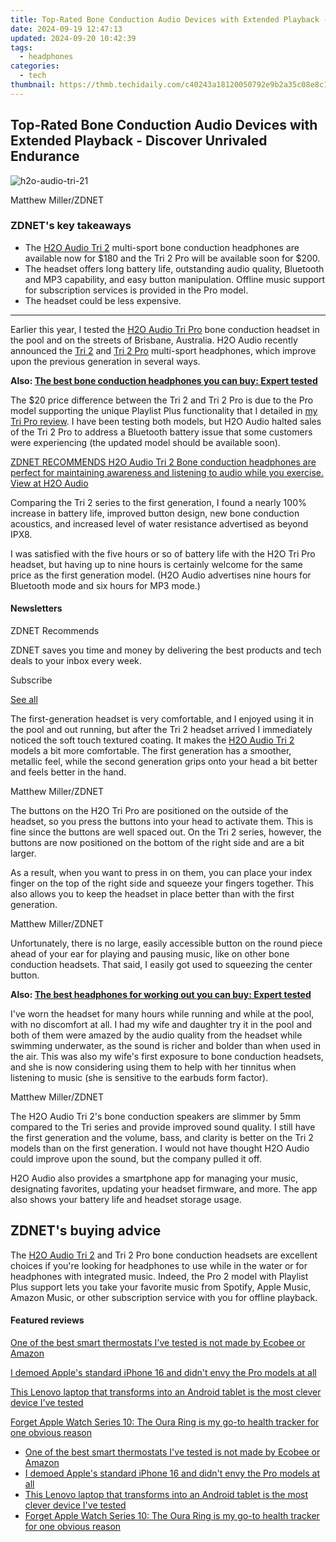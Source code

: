 ```yaml
---
title: Top-Rated Bone Conduction Audio Devices with Extended Playback - Discover Unrivaled Endurance
date: 2024-09-19 12:47:13
updated: 2024-09-20 10:42:39
tags:
  - headphones
categories:
  - tech
thumbnail: https://thmb.techidaily.com/c40243a18120050792e9b2a35c08e8c187a7242ae42c21363a9149298cc2eac3.jpg
---
```


## Top-Rated Bone Conduction Audio Devices with Extended Playback - Discover Unrivaled Endurance

![h2o-audio-tri-21](https://www.zdnet.com/a/img/resize/55d45c8c4fe7015b12ee2f689d1b1f6f4c4510cf/2024/09/13/814f5976-6f82-4b0d-abc0-c107a3be915e/h2o-audio-tri-21.jpg?auto=webp&width=1280)

Matthew Miller/ZDNET

###  ZDNET's key takeaways 

* The [H2O Audio Tri 2](https://h2oaudio.com/products/tri-2-multi-sport-with-bt-mp3?variant=45606688555225) multi-sport bone conduction headphones are available now for $180 and the Tri 2 Pro will be available soon for $200.
* The headset offers long battery life, outstanding audio quality, Bluetooth and MP3 capability, and easy button manipulation. Offline music support for subscription services is provided in the Pro model.
* The headset could be less expensive.

---

Earlier this year, I tested the [H2O Audio Tri Pro](https://buy.geni.us/Proxy.ashx?TSID=368250&GR%5FURL=https%3A%2F%2Fwww.amazon.com%2FH2O-Audio-Multi-Sport-Headphones-Built%2Fdp%2FB0BX4ZJVXS%3Ftag%3Dzd-buy-button-20%26ascsubtag%3D%5F%5FCOM%5FCLICK%5FID%5F%5F%7C55410317-819b-4ca8-a346-a74b0c3bd2e9%7Cdtp&dtb=1) bone conduction headset in the pool and on the streets of Brisbane, Australia. H2O Audio recently announced the [Tri 2](https://h2oaudio.com/products/tri-2-multi-sport-with-bt-mp3?variant=45606688555225) and [Tri 2 Pro](https://h2oaudio.com/products/tri-2-multi-sport-with-bt-mp3?variant=45700139581657) multi-sport headphones, which improve upon the previous generation in several ways.

**Also: [The best bone conduction headphones you can buy: Expert tested](https://www.zdnet.com/article/best-bone-conduction-headphones/)**

The $20 price difference between the Tri 2 and Tri 2 Pro is due to the Pro model supporting the unique Playlist Plus functionality that I detailed in [my Tri Pro review](https://www.zdnet.com/article/my-favorite-bone-conduction-headphones-for-swimming-just-got-a-major-audio-upgrade/). I have been testing both models, but H2O Audio halted sales of the Tri 2 Pro to address a Bluetooth battery issue that some customers were experiencing (the updated model should be available soon). 

[ZDNET RECOMMENDS H2O Audio Tri 2 Bone conduction headphones are perfect for maintaining awareness and listening to audio while you exercise. View at H2O Audio](https://h2oaudio.com/products/tri-2-multi-sport-with-bt-mp3?variant=45606688555225)

Comparing the Tri 2 series to the first generation, I found a nearly 100% increase in battery life, improved button design, new bone conduction acoustics, and increased level of water resistance advertised as beyond IPX8\. 

I was satisfied with the five hours or so of battery life with the H2O Tri Pro headset, but having up to nine hours is certainly welcome for the same price as the first generation model. (H2O Audio advertises nine hours for Bluetooth mode and six hours for MP3 mode.)

#### Newsletters

ZDNET Recommends

ZDNET saves you time and money by delivering the best products and tech deals to your inbox every week.

 Subscribe

[See all](https://www.zdnet.com/newsletters/)

The first-generation headset is very comfortable, and I enjoyed using it in the pool and out running, but after the Tri 2 headset arrived I immediately noticed the soft touch textured coating. It makes the [H2O Audio Tri 2](https://h2oaudio.com/products/tri-2-multi-sport-with-bt-mp3?variant=45606688555225) models a bit more comfortable. The first generation has a smoother, metallic feel, while the second generation grips onto your head a bit better and feels better in the hand. 

Matthew Miller/ZDNET

The buttons on the H2O Tri Pro are positioned on the outside of the headset, so you press the buttons into your head to activate them. This is fine since the buttons are well spaced out. On the Tri 2 series, however, the buttons are now positioned on the bottom of the right side and are a bit larger.

As a result, when you want to press in on them, you can place your index finger on the top of the right side and squeeze your fingers together. This also allows you to keep the headset in place better than with the first generation. 

Matthew Miller/ZDNET

Unfortunately, there is no large, easily accessible button on the round piece ahead of your ear for playing and pausing music, like on other bone conduction headsets. That said, I easily got used to squeezing the center button. 

**Also: [The best headphones for working out you can buy: Expert tested](https://www.zdnet.com/article/best-workout-headphones/)**

I've worn the headset for many hours while running and while at the pool, with no discomfort at all. I had my wife and daughter try it in the pool and both of them were amazed by the audio quality from the headset while swimming underwater, as the sound is richer and bolder than when used in the air. This was also my wife's first exposure to bone conduction headsets, and she is now considering using them to help with her tinnitus when listening to music (she is sensitive to the earbuds form factor). 

Matthew Miller/ZDNET

The H2O Audio Tri 2's bone conduction speakers are slimmer by 5mm compared to the Tri series and provide improved sound quality. I still have the first generation and the volume, bass, and clarity is better on the Tri 2 models than on the first generation. I would not have thought H2O Audio could improve upon the sound, but the company pulled it off. 

H2O Audio also provides a smartphone app for managing your music, designating favorites, updating your headset firmware, and more. The app also shows your battery life and headset storage usage.

##  ZDNET's buying advice 

The [H2O Audio Tri 2](https://h2oaudio.com/products/tri-2-multi-sport-with-bt-mp3?variant=45606688555225) and Tri 2 Pro bone conduction headsets are excellent choices if you're looking for headphones to use while in the water or for headphones with integrated music. Indeed, the Pro 2 model with Playlist Plus support lets you take your favorite music from Spotify, Apple Music, Amazon Music, or other subscription service with you for offline playback.

#### Featured reviews

[One of the best smart thermostats I've tested is not made by Ecobee or Amazon](https://www.zdnet.com/article/one-of-the-best-smart-thermostats-ive-tested-is-not-made-by-ecobee-or-amazon/ "One of the best smart thermostats I've tested is not made by Ecobee or Amazon")

[I demoed Apple's standard iPhone 16 and didn't envy the Pro models at all](https://www.zdnet.com/article/i-demoed-apples-standard-iphone-16-and-didnt-envy-the-pro-models-at-all/ "I demoed Apple's standard iPhone 16 and didn't envy the Pro models at all")

[This Lenovo laptop that transforms into an Android tablet is the most clever device I've tested](https://www.zdnet.com/article/i-tested-lenovos-windows-laptop-that-doubles-as-an-android-tablet-and-it-has-so-much-potential/ "This Lenovo laptop that transforms into an Android tablet is the most clever device I've tested")

[Forget Apple Watch Series 10: The Oura Ring is my go-to health tracker for one obvious reason](https://www.zdnet.com/article/forget-apple-watch-series-10-the-oura-ring-is-my-go-to-health-tracker-for-one-obvious-reason/ "Forget Apple Watch Series 10: The Oura Ring is my go-to health tracker for one obvious reason")

* [One of the best smart thermostats I've tested is not made by Ecobee or Amazon](https://www.zdnet.com/article/one-of-the-best-smart-thermostats-ive-tested-is-not-made-by-ecobee-or-amazon/ "One of the best smart thermostats I've tested is not made by Ecobee or Amazon")
* [I demoed Apple's standard iPhone 16 and didn't envy the Pro models at all](https://www.zdnet.com/article/i-demoed-apples-standard-iphone-16-and-didnt-envy-the-pro-models-at-all/ "I demoed Apple's standard iPhone 16 and didn't envy the Pro models at all")
* [This Lenovo laptop that transforms into an Android tablet is the most clever device I've tested](https://www.zdnet.com/article/i-tested-lenovos-windows-laptop-that-doubles-as-an-android-tablet-and-it-has-so-much-potential/ "This Lenovo laptop that transforms into an Android tablet is the most clever device I've tested")
* [Forget Apple Watch Series 10: The Oura Ring is my go-to health tracker for one obvious reason](https://www.zdnet.com/article/forget-apple-watch-series-10-the-oura-ring-is-my-go-to-health-tracker-for-one-obvious-reason/ "Forget Apple Watch Series 10: The Oura Ring is my go-to health tracker for one obvious reason")

<ins class="adsbygoogle"
     style="display:block"
     data-ad-format="autorelaxed"
     data-ad-client="ca-pub-7571918770474297"
     data-ad-slot="1223367746"></ins>



<ins class="adsbygoogle"
     style="display:block"
     data-ad-client="ca-pub-7571918770474297"
     data-ad-slot="8358498916"
     data-ad-format="auto"
     data-full-width-responsive="true"></ins>
